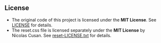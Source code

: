 ## License
- The original code of this project is licensed under the **MIT License**. See [LICENSE](LICENSE) for details.
- The reset.css file is licensed separately under the **MIT License** by Nicolas Cusan. See [reset-LICENSE.txt](reset-LICENSE.txt) for details.
